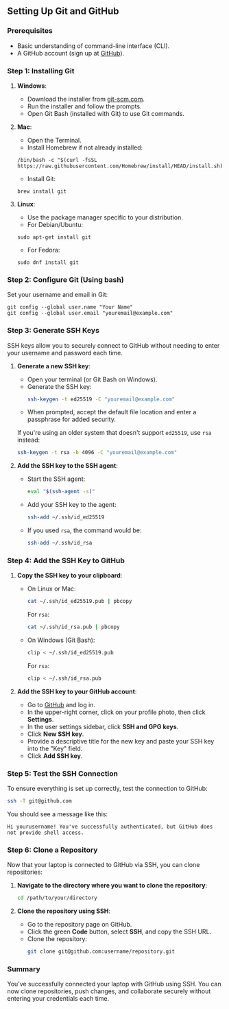 ## Setting Up Git and GitHub

### Prerequisites
- Basic understanding of command-line interface (CLI).
- A GitHub account (sign up at [GitHub](https://github.com)).

### Step 1: Installing Git
1. **Windows**:
   - Download the installer from [git-scm.com](https://git-scm.com/downloads).
   - Run the installer and follow the prompts.
   - Open Git Bash (installed with Git) to use Git commands.

2. **Mac**:
   - Open the Terminal.
   - Install Homebrew if not already installed:
    ```
    /bin/bash -c "$(curl -fsSL https://raw.githubusercontent.com/Homebrew/install/HEAD/install.sh)"
    ```
   - Install Git:
    ```
    brew install git
    ```

1. **Linux**:
   - Use the package manager specific to your distribution.
   - For Debian/Ubuntu: 
    ```
    sudo apt-get install git
    ```
   - For Fedora:
    ```
    sudo dnf install git
    ```


### Step 2: Configure Git (Using bash)
Set your username and email in Git:
```
git config --global user.name "Your Name"
git config --global user.email "youremail@example.com"
```

### Step 3: Generate SSH Keys
SSH keys allow you to securely connect to GitHub without needing to enter your username and password each time.

1. **Generate a new SSH key**:
   - Open your terminal (or Git Bash on Windows).
   - Generate the SSH key:
     ```bash
     ssh-keygen -t ed25519 -C "youremail@example.com"
     ```
   - When prompted, accept the default file location and enter a passphrase for added security.

   If you're using an older system that doesn't support `ed25519`, use `rsa` instead:
   ```bash
   ssh-keygen -t rsa -b 4096 -C "youremail@example.com"
   ```

2. **Add the SSH key to the SSH agent**:
   - Start the SSH agent:
     ```bash
     eval "$(ssh-agent -s)"
     ```
   - Add your SSH key to the agent:
     ```bash
     ssh-add ~/.ssh/id_ed25519
     ```
   - If you used `rsa`, the command would be:
     ```bash
     ssh-add ~/.ssh/id_rsa
     ```

### Step 4: Add the SSH Key to GitHub
1. **Copy the SSH key to your clipboard**:
   - On Linux or Mac:
     ```bash
     cat ~/.ssh/id_ed25519.pub | pbcopy
     ```
     For `rsa`:
     ```bash
     cat ~/.ssh/id_rsa.pub | pbcopy
     ```
   - On Windows (Git Bash):
     ```bash
     clip < ~/.ssh/id_ed25519.pub
     ```
     For `rsa`:
     ```bash
     clip < ~/.ssh/id_rsa.pub
     ```

2. **Add the SSH key to your GitHub account**:
   - Go to [GitHub](https://github.com) and log in.
   - In the upper-right corner, click on your profile photo, then click **Settings**.
   - In the user settings sidebar, click **SSH and GPG keys**.
   - Click **New SSH key**.
   - Provide a descriptive title for the new key and paste your SSH key into the "Key" field.
   - Click **Add SSH key**.

### Step 5: Test the SSH Connection
To ensure everything is set up correctly, test the connection to GitHub:
```bash
ssh -T git@github.com
```
You should see a message like this:
```
Hi yourusername! You've successfully authenticated, but GitHub does not provide shell access.
```

### Step 6: Clone a Repository
Now that your laptop is connected to GitHub via SSH, you can clone repositories:

1. **Navigate to the directory where you want to clone the repository**:
   ```bash
   cd /path/to/your/directory
   ```

2. **Clone the repository using SSH**:
   - Go to the repository page on GitHub.
   - Click the green **Code** button, select **SSH**, and copy the SSH URL.
   - Clone the repository:
     ```bash
     git clone git@github.com:username/repository.git
     ```

### Summary
You’ve successfully connected your laptop with GitHub using SSH. You can now clone repositories, push changes, and collaborate securely without entering your credentials each time.